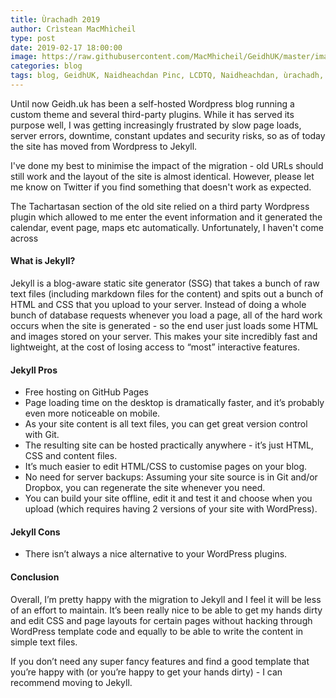 ```yaml
---
title: Ùrachadh 2019
author: Crìstean MacMhìcheil
type: post
date: 2019-02-17 18:00:00
image: https://raw.githubusercontent.com/MacMhicheil/GeidhUK/master/images/2019-02-17-urachadh-2019.jpg
categories: blog
tags: blog, GeidhUK, Naidheachdan Pinc, LCDTQ, Naidheachdan, ùrachadh, Jekyll, Wordpress
---
```


Until now Geidh.uk has been a self-hosted Wordpress blog running a custom theme and several third-party plugins. While it has served its purpose well, I was getting increasingly frustrated by slow page loads, server errors, downtime, constant updates and security risks, so as of today the site has moved from Wordpress to Jekyll.

<!--more-->

I've done my best to minimise the impact of the migration - old URLs should still work and the layout of the site is almost identical. However, please let me know on Twitter if you find something that doesn't work as expected.

The Tachartasan section of the old site relied on a third party Wordpress plugin which allowed to me enter the event information and it generated the calendar, event page, maps etc automatically. Unfortunately, I haven't come across

#### What is Jekyll?

Jekyll is a blog-aware static site generator (SSG) that takes a bunch of raw text files (including markdown files for the content) and spits out a bunch of HTML and CSS that you upload to your server. Instead of doing a whole bunch of database requests whenever you load a page, all of the hard work occurs when the site is generated - so the end user just loads some HTML and images stored on your server. This makes your site incredibly fast and lightweight, at the cost of losing access to “most” interactive features.

#### Jekyll Pros

* Free hosting on GitHub Pages
* Page loading time on the desktop is dramatically faster, and it’s probably even more noticeable on mobile.
* As your site content is all text files, you can get great version control with Git.
* The resulting site can be hosted practically anywhere - it’s just HTML, CSS and content files.
* It’s much easier to edit HTML/CSS to customise pages on your blog.
* No need for server backups: Assuming your site source is in Git and/or Dropbox, you can regenerate the site whenever you need.
* You can build your site offline, edit it and test it and choose when you upload (which requires having 2 versions of your site with WordPress).

#### Jekyll Cons

* There isn’t always a nice alternative to your WordPress plugins.

#### Conclusion

Overall, I’m pretty happy with the migration to Jekyll and I feel it will be less of an effort to maintain. It’s been really nice to be able to get my hands dirty and edit CSS and page layouts for certain pages without hacking through WordPress template code and equally to be able to write the content in simple text files.

If you don’t need any super fancy features and find a good template that you’re happy with (or you’re happy to get your hands dirty) - I can recommend moving to Jekyll.
